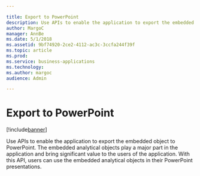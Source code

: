```yaml
---

title: Export to PowerPoint
description: Use APIs to enable the application to export the embedded object to PowerPoint.
author: MargoC
manager: AnnBe
ms.date: 5/1/2018
ms.assetid: 9bf74920-2ce2-4112-ac3c-3ccfa244f39f
ms.topic: article
ms.prod: 
ms.service: business-applications
ms.technology: 
ms.author: margoc
audience: Admin

---
```

#  Export to PowerPoint




[!include[banner](../../../includes/banner.md)]

Use APIs to enable the application to export the embedded object to PowerPoint.
The embedded analytical objects play a major part in the application and bring
significant value to the users of the application. With this API, users can use
the embedded analytical objects in their PowerPoint presentations.
